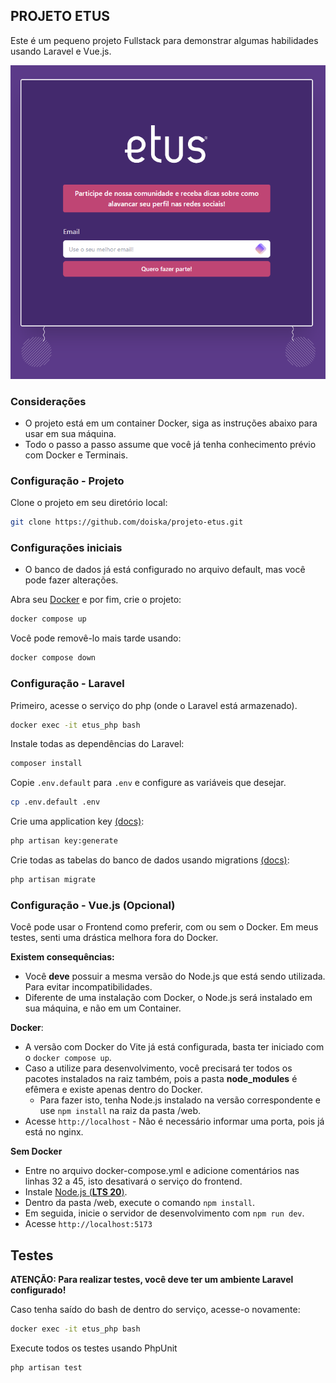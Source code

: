 ## PROJETO ETUS
Este é um pequeno projeto Fullstack para demonstrar algumas habilidades usando Laravel e Vue.js.

![demo.png](demo.png)

### Considerações
- O projeto está em um container Docker, siga as instruções abaixo para usar em sua máquina.
- Todo o passo a passo assume que você já tenha conhecimento prévio com Docker e Terminais.

### Configuração - Projeto
Clone o projeto em seu diretório local:
```bash
git clone https://github.com/doiska/projeto-etus.git
```

### Configurações iniciais
- O banco de dados já está configurado no arquivo default, mas você pode fazer alterações.

Abra seu [Docker](https://www.docker.com/products/docker-desktop/) e por fim, crie o projeto:
```bash
docker compose up
```

Você pode removê-lo mais tarde usando:
```bash
docker compose down
```


### Configuração - Laravel

Primeiro, acesse o serviço do php (onde o Laravel está armazenado).
```bash
docker exec -it etus_php bash
```

Instale todas as dependências do Laravel:
```bash
composer install
```

Copie `.env.default` para `.env` e configure as variáveis que desejar.
```bash
cp .env.default .env
```

Crie uma application key [(docs)](https://laravel.com/docs/11.x/encryption#configuration):
```bash
php artisan key:generate
```

Crie todas as tabelas do banco de dados usando migrations [(docs)](https://laravel.com/docs/11.x/migrations#main-content):
```bash
php artisan migrate
```

### Configuração - Vue.js (Opcional)
Você pode usar o Frontend como preferir, com ou sem o Docker.
Em meus testes, senti uma drástica melhora fora do Docker. 

**Existem consequências:**
- Você **deve** possuir a mesma versão do Node.js que está sendo utilizada. Para evitar incompatibilidades.
- Diferente de uma instalação com Docker, o Node.js será instalado em sua máquina, e não em um Container.

**Docker**:
- A versão com Docker do Vite já está configurada, basta ter iniciado com o ```docker compose up```.
- Caso a utilize para desenvolvimento, você precisará ter todos os pacotes instalados na raiz também, pois a pasta **node_modules** é efêmera e existe apenas dentro do Docker.
  - Para fazer isto, tenha Node.js instalado na versão correspondente e use ``npm install`` na raiz da pasta /web.
- Acesse `http://localhost` - Não é necessário informar uma porta, pois já está no nginx.

**Sem Docker**
- Entre no arquivo docker-compose.yml e adicione comentários nas linhas 32 a 45, isto desativará o serviço do frontend.
- Instale [Node.js (**LTS 20**)](https://nodejs.org/en/download).
- Dentro da pasta /web, execute o comando ``npm install``.
- Em seguida, inicie o servidor de desenvolvimento com ``npm run dev``.
- Acesse `http://localhost:5173`

## Testes

**ATENÇÃO: Para realizar testes, você deve ter um ambiente Laravel configurado!**

Caso tenha saído do bash de dentro do serviço, acesse-o novamente:
```bash
docker exec -it etus_php bash
```

Execute todos os testes usando PhpUnit
```bash
php artisan test
```
